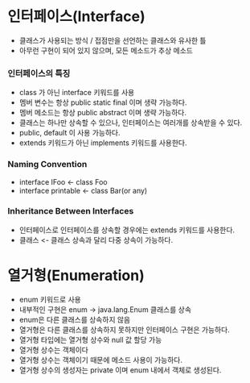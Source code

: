 # 인터페이스(Interface)

- 클래스가 사용되는 방식 / 접점만을 선언하는 클래스와 유사한 틀
- 아무런 구현이 되어 있지 않으며, 모든 메소드가 추상 메소드

### 인터페이스의 특징
- class 가 아닌 interface 키워드를 사용
- 멤버 변수는 항상 public static final 이며 생략 가능하다.
- 멤버 메소드는 항상 public abstract 이며 생략 가능하다.
- 클래스는 하나만 상속할 수 있으나, 인터페이스는 여러개를 상속받을 수 있다.
- public, default 이 사용 가능하다.
- extends 키워드가 아닌 implements 키워드를 사용한다.

### Naming Convention
- interface IFoo <- class Foo
- interface printable <- class Bar(or any)


### Inheritance Between Interfaces
- 인터페이스로 인터페이스를 상속할 경우에는 extends 키워드를 사용한다.
- 클래스 <- 클래스 상속과 달리 다중 상속이 가능하다.


# 열거형(Enumeration)

- enum 키워드로 사용
- 내부적인 구현은 enum -> java.lang.Enum 클래스를 상속
- enum은 다른 클래스를 상속하지 않음
- 열거형은 다른 클래스를 상속하지 못하지만 인터페이스 구현은 가능하다.
- 열거형 타입에는 열거형 상수와 null 값 할당 가능
- 열거형 상수는 객체이다
- 열거형 상수는 객체이기 때문에 메소드 사용이 가능하다.
- 열거형 상수의 생성자는 private 이며 enum 내에서 객체로 생성된다.
